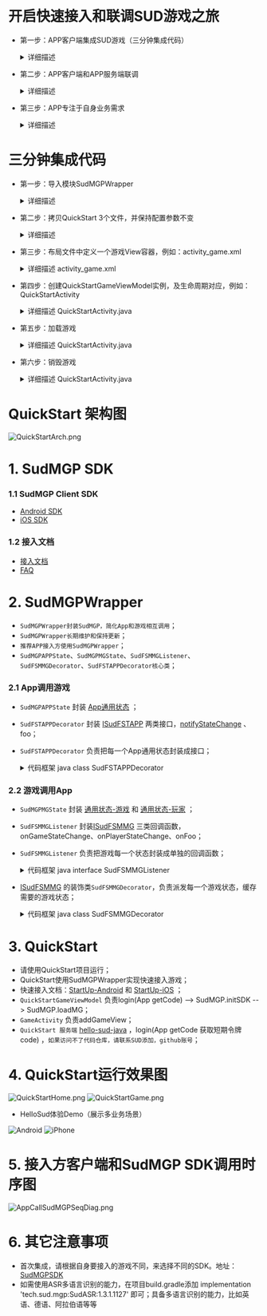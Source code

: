 # 开启快速接入和联调SUD游戏之旅

- 第一步：APP客户端集成SUD游戏（三分钟集成代码）
  <details>
  <summary>详细描述</summary>

      1.appId、appKey和isTestEnv=true，请使用QuickStart客户端的；
      2.iOS bundleId、Android applicationId，请使用APP客户端自己的；(接入信息表中的bundleId/applicationId)；
      3.短期令牌code，请使用QuickStart的后端服务（login/getCode获取的）；
      4.完成集成，游戏跑起来;

      *** SUD平台支持一个appId绑定多个bundleId和applicationId；***
      *** 填完接入信息表后，SUD会将APP的bundleId和applicationId，绑定到QuickStart的appId上，仅支持测试环境；***
  QuickStart 后端服务[hello-sud-java代码仓库](https://github.com/SudTechnology/hello-sud-java) ，`如果访问不了代码仓库，请联系SUD添加，github账号`；
  </details>


- 第二步：APP客户端和APP服务端联调
  <details>
  <summary>详细描述</summary>

      1.APP服务端实现4个HTTP API；（接入信息表填的）
      2.APP服务端实现login/getCode接口，获取短期令牌code；
      3.请使用APP客户端自己的appId、appKey、isTestEnv=true、bundleId(iOS)、applicationId(Android)；
      4.请使用APP自己的服务端login/getCode接口，获取短期令牌code；
      5.APP客户端和APP服务端联调5个HTTP API；
      6.完成HTTP API联调；
  </details>


- 第三步：APP专注于自身业务需求
  <details>
  <summary>详细描述</summary>

      1.参考SudMGP文档、SudMGPWrapper、QuickStart、HelloSud体验Demo（展示多场景，Custom自定义场景）；
      2.专注于APP UI交互、功能是否支持、如何实现
      比如：
      调整游戏View大小、位置；
      调整APP和游戏交互流程，UI元素是否可隐藏，按钮是否可隐藏APP实现，点击事件是否支持拦截回调；
      
      3.专注于APP业务逻辑流程、实现
      比如：
      一局游戏开始如何透传数值类型参数、Key类型参数；（结算）
  ![Android](doc/hello_sudplus_android.png)
  ![iPhone](doc/hello_sudplus_iphone.png)
  </details>

# 三分钟集成代码

- 第一步：导入模块SudMGPWrapper
  <details>
  <summary>详细描述</summary>

      1.通过Android Studio的Import Module功能，导入SudMGPWrapper；
      2.APP主工程文件build.gradle中，添加 SudMGPWrapper 依赖;
  ``` java
  build.gradle
  
  dependencies {
    // 引入 SudMGPWrapper
    implementation project(':SudMGPWrapper')
  }
  ```
  </details>


- 第二步：拷贝QuickStart 3个文件，并保持配置参数不变
  <details>
  <summary>详细描述</summary>

      1.拷贝3个文件:
        BaseGameViewModel.java
        QuickStartGameViewModel.java
        QuickStartUtils.java
      2.appId和appKey，APP客户端请使用使用QuickStart客户端的（保持配置参数不变，）；
        文件QuickStartGameViewModel.java
  ```java
  /** Sud平台申请的appId */
  public static String SudMGP_APP_ID = "1461564080052506636";
  /** Sud平台申请的appKey */
  public static String SudMGP_APP_KEY = "03pNxK2lEXsKiiwrBQ9GbH541Fk2Sfnc";
  /** true 加载游戏时为测试环境 false 加载游戏时为生产环境 */
  public static final boolean GAME_IS_TEST_ENV = true;
  ```
      3.APP客户端请使用QuickStart后端服务login/getCode；
        *** 实现APP快速加载运行游戏，使用QuickStart服务 ***
        *** SUD平台支持一个appId绑定多个bundleId和applicationId ***
        *** 填完接入信息表后，SUD会将APP的bundleId和applicationId，绑定到QuickStart的appId上，仅支持测试环境 ***
  </details>


- 第三步：布局文件中定义一个游戏View容器，例如：activity_game.xml
    <details>
    <summary>详细描述 activity_game.xml</summary>

    ``` xml
    <!-- 游戏View容器，android:visibility属性不能设置为gone -->
    <FrameLayout
        android:id="@+id/game_container"
        android:layout_width="match_parent"
        android:layout_height="match_parent" />
    ```
    </details>


- 第四步：创建QuickStartGameViewModel实例，及生命周期对应，例如：QuickStartActivity
    <details>
    <summary>详细描述 QuickStartActivity.java</summary>

      1.实现游戏View的添加与移除；
      2.生命周期(可选)
      3.代码；
    ``` java
    private final QuickStartGameViewModel gameViewModel = new QuickStartGameViewModel(); // 创建ViewModel
  
    @Override
    protected void onCreate(@Nullable Bundle savedInstanceState) {
        super.onCreate(savedInstanceState);
        FrameLayout gameContainer = findViewById(R.id.game_container); // 获取游戏View容器
        gameViewModel.gameViewLiveData.observe(this, new Observer<View>() {
            @Override
            public void onChanged(View view) {
                if (view == null) { // 在关闭游戏时，把游戏View给移除
                    gameContainer.removeAllViews();
                } else { // 把游戏View添加到容器内
                    gameContainer.addView(view, FrameLayout.LayoutParams.MATCH_PARENT, FrameLayout.LayoutParams.MATCH_PARENT);
                }
            }
        });
    }
  
    @Override
    protected void onResume() {
        super.onResume();
        updateStatusBar();
        // 注意：要在此处调用onResume()方法
        gameViewModel.onResume();
    }

    @Override
    protected void onPause() {
        super.onPause();
        // 注意：要在此处调用onPause()方法
        gameViewModel.onPause();
    }
    ```
    </details>


- 第五步：加载游戏
    <details>
    <summary>详细描述 QuickStartActivity.java</summary>

    ``` java
    // 加载游戏，参数定义可查看BaseGameViewModel.switchGame()方法注释
  
    // App的房间ID
    String appRoomId = "10000";       
    // SudMGP平台64bit游戏ID
    long mgId = 1461227817776713818L; // 这是'碰碰我最强'的mgId，加载不同游戏填不同的mgId即可
    gameViewModel.switchGame(this, appRoomId, mgId);       
    ```
    </details>


- 第六步：销毁游戏
    <details>
    <summary>详细描述 QuickStartActivity.java</summary>

    ``` java
    // 页面销毁之前，先销毁游戏
    gameViewModel.onDestroy();
    finish();    
    ```
    </details>

# QuickStart 架构图

![QuickStartArch.png](doc/QuickStartArch.png)

# 1. SudMGP SDK

### 1.1 SudMGP Client SDK

- [Android SDK](https://github.com/SudTechnology/sud-mgp-android)
- [iOS SDK](https://github.com/SudTechnology/sud-mgp-ios)

### 1.2 接入文档

- [接入文档](https://docs.sud.tech/zh-CN/app/Client/API/)
- [FAQ](https://docs.sud.tech/zh-CN/app/Client/FAQ/)

# 2. SudMGPWrapper

- `SudMGPWrapper封装SudMGP，简化App和游戏相互调用`；
- `SudMGPWrapper长期维护和保持更新`；
- `推荐APP接入方使用SudMGPWrapper`；
- `SudMGPAPPState`、`SudMGPMGState`、`SudFSMMGListener`、`SudFSMMGDecorator`、`SudFSTAPPDecorator核心类`；

### 2.1 App调用游戏

- `SudMGPAPPState` 封装 [App通用状态](https://docs.sud.tech/zh-CN/app/Client/APPFST/CommonState.html) ；
- `SudFSTAPPDecorator` 封装 [ISudFSTAPP](https://docs.sud.tech/zh-CN/app/Client/API/ISudFSTAPP.html)
  两类接口，[notifyStateChange](https://docs.sud.tech/zh-CN/app/Client/APPFST/CommonState.html) 、 foo；
- `SudFSTAPPDecorator` 负责把每一个App通用状态封装成接口；
    <details>
    <summary>代码框架 java class SudFSTAPPDecorator</summary>

    ``` java
    public class SudFSTAPPDecorator {
        // iSudFSTAPP = SudMGP.loadMG(QuickStartActivity, userId, roomId, code, gameId, language, sudFSMMGDecorator);
        public void setISudFSTAPP(ISudFSTAPP iSudFSTAPP);
        // 1. 加入状态
        public void notifyAPPCommonSelfIn(boolean isIn, int seatIndex, boolean isSeatRandom, int teamId);
        ...
    
        // 16. 设置游戏中的AI玩家（2022-05-11新增）
        public void notifyAPPCommonGameAddAIPlayers(List<SudMGPAPPState.AIPlayers> aiPlayers, int isReady);
        public void startMG();
        public void pauseMG();
        public void playMG();
        public void stopMG();
        public void destroyMG();
        public void updateCode(String code, ISudListenerNotifyStateChange listener);
        public void pushAudio(ByteBuffer buffer, int bufferLength);
        ...
    }
    ```
    </details>

### 2.2 游戏调用App

- `SudMGPMGState` 封装 [通用状态-游戏](https://docs.sud.tech/zh-CN/app/Client/MGFSM/CommonStateGame.html)
  和 [通用状态-玩家](https://docs.sud.tech/zh-CN/app/Client/MGFSM/CommonStatePlayer.html) ；
- `SudFSMMGListener` 封装[ISudFSMMG](https://docs.sud.tech/zh-CN/app/Client/API/ISudFSMMG.html) 三类回调函数，onGameStateChange、onPlayerStateChange、onFoo；
- `SudFSMMGListener` 负责把游戏每一个状态封装成单独的回调函数；
    <details>
    <summary>代码框架 java interface SudFSMMGListener</summary>

    ``` java
    public interface SudFSMMGListener {
    default void onGameLog(String str) {}
    void onGameStarted();
    void onGameDestroyed();
    void onExpireCode(ISudFSMStateHandle handle, String dataJson);
    void onGetGameViewInfo(ISudFSMStateHandle handle, String dataJson);
    void onGetGameCfg(ISudFSMStateHandle handle, String dataJson);
    
        // 通用状态 - 游戏
        // void onGameStateChange(ISudFSMStateHandle handle, String state, String dataJson)；
        // 文档: https://docs.sud.tech/zh-CN/app/Client/MGFSM/CommonStateGame.html
        // 1.游戏公屏消息
        default void onGameMGCommonPublicMessage(ISudFSMStateHandle handle, SudMGPMGState.MGCommonPublicMessage model);
        ...
    
        // 21. 游戏通知app层添加陪玩机器人是否成功（2022-05-17新增）
        default void onGameMGCommonGameAddAIPlayers(ISudFSMStateHandle handle, SudMGPMGState.MGCommonGameAddAIPlayers model);
        
        // 通用状态 - 玩家
        // void onPlayerStateChange(ISudFSMStateHandle handle, String userId, String state, String dataJson);
        // 文档: https://docs.sud.tech/zh-CN/app/Client/MGFSM/CommonStatePlayer.html
        // 1.加入状态
        default void onPlayerMGCommonPlayerIn(ISudFSMStateHandle handle, String userId, SudMGPMGState.MGCommonPlayerIn model);
        ...
    
        // 11. 游戏通知app层当前游戏剩余时间（2022-05-23新增，目前UMO生效）
        default void onPlayerMGCommonGameCountdownTime(ISudFSMStateHandle handle, String userId, SudMGPMGState.MGCommonGameCountdownTime model);
    
        // 游戏个性化状态：你画我猜
        // 文档：https://docs.sud.tech/zh-CN/app/Client/MGFSM/DrawGuess.html
        // 1. 选词中状态
        default void onPlayerMGDGSelecting(ISudFSMStateHandle handle, String userId, SudMGPMGState.MGDGSelecting model);
        ...
    }
    ```
    </details>
- [ISudFSMMG](https://docs.sud.tech/zh-CN/app/Client/API/ISudFSMMG.html) 的装饰类`SudFSMMGDecorator`，负责派发每一个游戏状态，缓存需要的游戏状态；
    <details>
    <summary>代码框架 java class SudFSMMGDecorator</summary>

    ``` java
    public class SudFSMMGDecorator implements ISudFSMMG {
        // 设置回调
        public void setSudFSMMGListener(SudFSMMGListener listener);
        // 游戏日志
        public void onGameLog(String dataJson);
        // 游戏加载进度
        public void onGameLoadingProgress(int stage, int retCode, int progress);
        // 游戏已开始，游戏长连接完成
        public void onGameStarted();
        // 游戏销毁
        public void onGameDestroyed();
        // Code过期，必须实现；APP接入方必须调用handle.success，释放异步回调对象
        public void onExpireCode(ISudFSMStateHandle handle, String dataJson);
        // 获取游戏View信息，必须实现；APP接入方必须调用handle.success，释放异步回调对象
        // GameViewInfoModel文档: https://docs.sud.tech/zh-CN/app/Client/API/ISudFSMMG/onGetGameViewInfo.html
        public void onGetGameViewInfo(ISudFSMStateHandle handle, String dataJson);
        // 获取游戏Config，必须实现；APP接入方必须调用handle.success，释放异步回调对象
        // GameConfigModel文档: https://docs.sud.tech/zh-CN/app/Client/API/ISudFSMMG/onGetGameCfg.html
        public void onGetGameCfg(ISudFSMStateHandle handle, String dataJson);
        // 游戏状态变化；APP接入方必须调用handle.success，释放异步回调对象
        public void onGameStateChange(ISudFSMStateHandle handle, String state, String dataJson);
        // 游戏玩家状态变化，APP接入方必须调用handle.success，释放异步回调对象
        public void onPlayerStateChange(ISudFSMStateHandle handle, String userId, String state, String dataJson);
  
        ...
    }
    ```
    </details>

# 3. QuickStart

- 请使用QuickStart项目运行；
- QuickStart使用SudMGPWrapper实现快速接入游戏；
- 快速接入文档：[StartUp-Android](https://docs.sud.tech/zh-CN/app/Client/StartUp-Android.html)
  和 [StartUp-iOS](https://docs.sud.tech/zh-CN/app/Client/StartUp-iOS.html) ；
- `QuickStartGameViewModel` 负责login(App getCode) --> SudMGP.initSDK --> SudMGP.loadMG；
- `GameActivity` 负责addGameView；
- `QuickStart 服务端` [hello-sud-java](https://github.com/SudTechnology/hello-sud-java) ，login(App getCode 获取短期令牌code)
  ，`如果访问不了代码仓库，请联系SUD添加，github账号`；

# 4. QuickStart运行效果图

![QuickStartHome.png](doc/QuickStartHome.png)
![QuickStartGame.png](doc/QuickStartGame.png)

- HelloSud体验Demo（展示多业务场景）

![Android](doc/hello_sudplus_android.png)
![iPhone](doc/hello_sudplus_iphone.png)

# 5. 接入方客户端和SudMGP SDK调用时序图

![AppCallSudMGPSeqDiag.png](doc/AppCallSudMGPSeqDiag.png)

# 6. 其它注意事项

- 首次集成，请根据自身要接入的游戏不同，来选择不同的SDK。地址：[SudMGPSDK](https://github.com/SudTechnology/sud-mgp-android)
- 如需使用ASR多语言识别的能力，在项目build.gradle添加 implementation 'tech.sud.mgp:SudASR:1.3.1.1127' 即可；具备多语言识别的能力，比如英语、德语、阿拉伯语等等